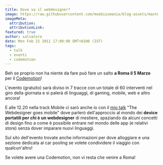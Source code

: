 ```yaml
---
title: Dove va il webdesigner?
image: https://raw.githubusercontent.com/moebiusmania/blog-assets/master/images/2011/codemotion.jpg
imageMeta:
  attribution:
  attributionLink:
featured: true
author: salvatore
date: Mon Feb 21 2011 17:00:00 GMT+0100 (IST)
tags:
  - talk
  - eventi
  - codemotion
---
```


Beh se proprio non ha niente da fare può fare un salto **a Roma il 5 Marzo** per il [Codemotion](http://www.codemotionworld.com/)!

L'evento (gratuito) sarà diviso in 7 tracce con un totale di 60 interventi nel giro della giornata e si palerà di linguaggi, di gaming, mobile, web e altro ancora!

E alle 12.20 nella track Mobile ci sarò anche io con il [mio talk](http://www.digitallycultured.it/post/codemotion-roma-2011-slide-interventi-interessanti/) "The Webdesigner goes mobile" dove parlerò dell'approccio al mondo dei **device portatili per chi è un webdesigner** di mestiere, spaziando da alcuni concetti di design fino a come è possibile entrare nel mondo delle app (e relativi store) senza dover imparare nuovi linguaggi.

Sul sito dell'evento trovate anche informazioni per dove alloggiare e una sezione dedicata al car pooling se volete condividere il viaggio con qualcun'altro!

Se volete avere una Codemotion, non vi resta che venire a Roma!